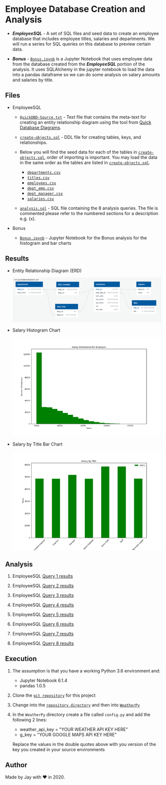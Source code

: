 # Employee Database Creation and Analysis

- **_EmployeeSQL_** - A set of SQL files and seed data to create an employee database that includes employee titles, salaries and departments. We will run a series for SQL queries on this database to preview certain data.

- **_Bonus_** - [`Bonus.ipynb`](Bonus/Bonus.ipynb) is a Jupyter Notebook that uses employee data from the database created from the **_EmployeeSQL_** portion of the analysis. It uses SQLAlchemy in the jupyter notebook to load the data into a pandas dataframe so we can do some analysis on salary amounts and salaries by title.

## Files

- EmployeeSQL

  - [`QuickDBD-Source.txt`](EmployeeSQL/DDL/QuickDBD-Source.txt) - Text file that contains the meta-text for creating an entity relationship diagram using the tool from [Quick Database Diagrams](https://app.quickdatabasediagrams.com/).

  - [`create-objects.sql`](EmployeeSQL/DDL/create-objects.sql) - DDL file for creating tables, keys, and relationships.

  - Below you will find the seed data for each of the tables in [`create-objects.sql`](EmployeeSQL/DDL/create-objects.sql), order of importing is important. You may load the data in the same order as the tables are listed in [`create-objects.sql`](EmployeeSQL/DDL/create-objects.sql).

    - [`departments.csv`](EmployeeSQL/Resources/departments.csv)
    - [`titles.csv`](EmployeeSQL/Resources/titles.csv)
    - [`employees.csv`](EmployeeSQL/Resources/employees.csv)
    - [`dept_emp.csv`](EmployeeSQL/Resources/dept_emp.csv)
    - [`dept_manager.csv`](EmployeeSQL/Resources/dept_manager.csv)
    - [`salaries.csv`](EmployeeSQL/Resources/salaries.csv)

  - [`analysis.sql`](EmployeeSQL/Analysis-SQL/analysis.sql) - SQL file containing the 8 analysis queries. The file is commented please refer to the numbered sections for a description e.g. (x).

- Bonus

  - [`Bonus.ipynb`](Bonus/Bonus.ipynb) - Jupyter Notebook for the Bonus analysis for the histogram and bar charts

## Results

- Entity Relationship Diagram (ERD)

  ![ERD](EmployeeSQL/Results/QuickDBD-export_ERD.png)

- Salary Histogram Chart

  ![Salary Histogram](Bonus/Results/histogram-salary.png)

- Salary by Title Bar Chart

  ![Salary by Title Bar](Bonus/Results/bar-salary-title.png)

## Analysis

1. EmployeeSQL [Query 1 results](EmployeeSQL/Results/query-1-result.csv)

1. EmployeeSQL [Query 2 results](EmployeeSQL/Results/query-2-result.csv)

1. EmployeeSQL [Query 3 results](EmployeeSQL/Results/query-3-result.csv)

1. EmployeeSQL [Query 4 results](EmployeeSQL/Results/query-4-result.csv)

1. EmployeeSQL [Query 5 results](EmployeeSQL/Results/query-5-result.csv)

1. EmployeeSQL [Query 6 results](EmployeeSQL/Results/query-6-result.csv)

1. EmployeeSQL [Query 7 results](EmployeeSQL/Results/query-7-result.csv)

1. EmployeeSQL [Query 8 results](EmployeeSQL/Results/query-8-result.csv)

## Execution

1. The assumption is that you have a working Python 3.6 environment and:

   - Jupyter Notebook 6.1.4
   - pandas 1.0.5

1. Clone the [`git repository`](https://github.com/jayhjman/sql-challenge) for this project
1. Change into the [`repository directory`](https://github.com/jayhjman/sql-challenge) and then into [`WeatherPy`](WeatherPy/)
1. In the `WeatherPy` directory create a file called `config.py` and add the following 2 lines:

   - weather_api_key = "YOUR WEATHER API KEY HERE"
   - g_key = "YOUR GOOGLE MAPS API KEY HERE"

   Replace the values in the double quotes above with you version of the key you created in your source environments

## Author

Made by Jay with :heart: in 2020.
